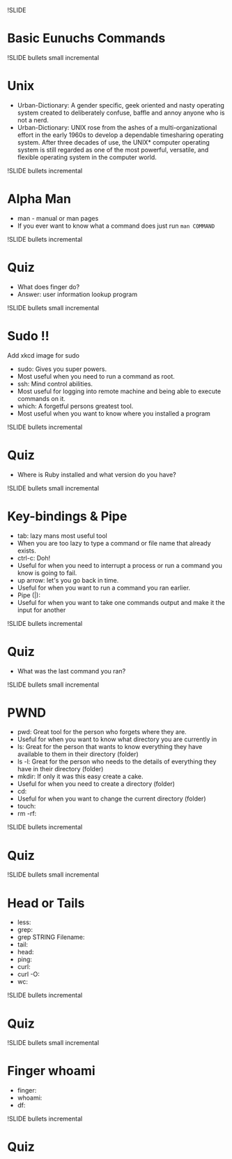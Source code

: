!SLIDE 
# Basic Eunuchs Commands #

!SLIDE bullets small incremental
# Unix #

* Urban-Dictionary: A gender specific, geek oriented and nasty operating system created to deliberately confuse, baffle and annoy anyone who is not a nerd.
* Urban-Dictionary: UNIX rose from the ashes of a multi-organizational effort in the early 1960s to develop a dependable timesharing operating system. After three decades of use, the UNIX* computer operating system is still regarded as one of the most powerful, versatile, and flexible operating system in the computer world.

!SLIDE bullets incremental
# Alpha Man #

* man - manual or man pages
* If you ever want to know what a command does just run `man COMMAND`

!SLIDE bullets incremental
# Quiz #
* What does finger do?
* Answer: user information lookup program

!SLIDE bullets small incremental
# Sudo !! #
Add xkcd image for sudo
* sudo: Gives you super powers.
* Most useful when you need to run a command as root.
* ssh: Mind control abilities.
* Most useful for logging into remote machine and being able to execute commands on it.
* which: A forgetful persons greatest tool.
* Most useful when you want to know where you installed a program

!SLIDE bullets incremental
# Quiz #
* Where is Ruby installed and what version do you have?

!SLIDE bullets small incremental
# Key-bindings & Pipe #
* tab: lazy mans most useful tool
* When you are too lazy to type a command or file name that already exists.
* ctrl-c: Doh!
* Useful for when you need to interrupt a process or run a command you know is going to fail.
* up arrow: let's you go back in time.
* Useful for when you want to run a command you ran earlier.
* Pipe (|):
* Useful for when you want to take one commands output and make it the input for another

!SLIDE bullets incremental
# Quiz #
* What was the last command you ran?

!SLIDE bullets small incremental
# PWND #
* pwd: Great tool for the person who forgets where they are.
* Useful for when you want to know what directory you are currently in
* ls: Great for the person that wants to know everything they have available to them in their directory (folder)
* ls -l: Great for the person who needs to the details of everything they have in their directory (folder)
* mkdir: If only it was this easy create a cake.
* Useful for when you need to create a directory (folder)
* cd:
* Useful for when you want to change the current directory (folder)
* touch: 
* rm -rf:

!SLIDE bullets incremental
# Quiz #

!SLIDE bullets small incremental
# Head or Tails #
* less:
* grep:
* grep STRING Filename:
* tail:
* head:
* ping:
* curl:
* curl -O:
* wc:

!SLIDE bullets incremental
# Quiz #

!SLIDE bullets small incremental
# Finger whoami #
* finger:
* whoami:
* df:

!SLIDE bullets incremental
# Quiz #